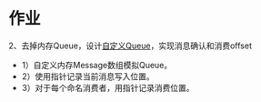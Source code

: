 # 作业
2、去掉内存Queue，设计[自定义Queue](kmq-core/src/main/java/io/kimmking/kmq/core/Kmq.java)，实现消息确认和消费offset 
* 1）自定义内存Message数组模拟Queue。 
* 2）使用指针记录当前消息写入位置。 
* 3）对于每个命名消费者，用指针记录消费位置。